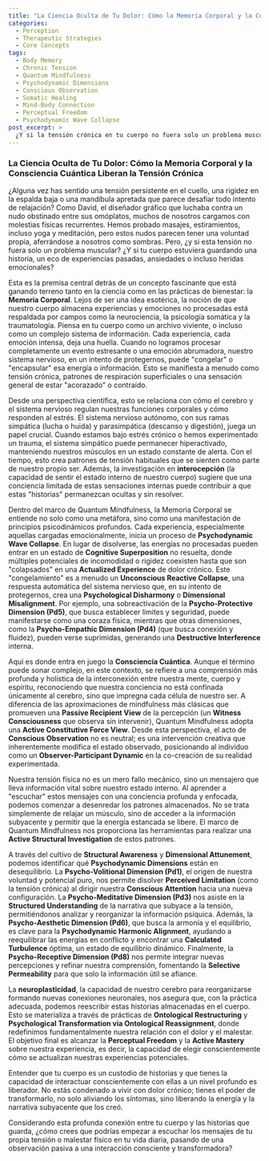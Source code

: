 ```yaml
---
title: "La Ciencia Oculta de Tu Dolor: Cómo la Memoria Corporal y la Consciencia Cuántica Liberan la Tensión Crónica"
categories:
  - Perception
  - Therapeutic Strategies
  - Core Concepts
tags:
  - Body Memory
  - Chronic Tension
  - Quantum Mindfulness
  - Psychodynamic Dimensions
  - Conscious Observation
  - Somatic Healing
  - Mind-Body Connection
  - Perceptual Freedom
  - Psychodynamic Wave Collapse
post_excerpt: >
  ¿Y si la tensión crónica en tu cuerpo no fuera solo un problema muscular, sino una historia no resuelta esperando ser escuchada? Este artículo explora la fascinante conexión entre la memoria corporal y la Consciencia Cuántica, revelando cómo nuestro cuerpo almacena experiencias y cómo, a través de una "observación consciente," podemos liberar estas cargas. Descubre cómo el marco de Quantum Mindfulness ofrece estrategias avanzadas para desentrañar los patrones de dolor y construir una realidad más libre.
---
```


### **La Ciencia Oculta de Tu Dolor: Cómo la Memoria Corporal y la Consciencia Cuántica Liberan la Tensión Crónica**

¿Alguna vez has sentido una tensión persistente en el cuello, una rigidez en la espalda baja o una mandíbula apretada que parece desafiar todo intento de relajación? Como David, el diseñador gráfico que luchaba contra un nudo obstinado entre sus omóplatos, muchos de nosotros cargamos con molestias físicas recurrentes. Hemos probado masajes, estiramientos, incluso yoga y meditación, pero estos nudos parecen tener una voluntad propia, aferrándose a nosotros como sombras. Pero, ¿y si esta tensión no fuera solo un problema muscular? ¿Y si tu cuerpo estuviera guardando una historia, un eco de experiencias pasadas, ansiedades o incluso heridas emocionales?

Esta es la premisa central detrás de un concepto fascinante que está ganando terreno tanto en la ciencia como en las prácticas de bienestar: la **Memoria Corporal**. Lejos de ser una idea esotérica, la noción de que nuestro cuerpo almacena experiencias y emociones no procesadas está respaldada por campos como la neurociencia, la psicología somática y la traumatología. Piensa en tu cuerpo como un archivo viviente, o incluso como un complejo sistema de información. Cada experiencia, cada emoción intensa, deja una huella. Cuando no logramos procesar completamente un evento estresante o una emoción abrumadora, nuestro sistema nervioso, en un intento de protegernos, puede "congelar" o "encapsular" esa energía o información. Esto se manifiesta a menudo como tensión crónica, patrones de respiración superficiales o una sensación general de estar "acorazado" o contraído.

Desde una perspectiva científica, esto se relaciona con cómo el cerebro y el sistema nervioso regulan nuestras funciones corporales y cómo responden al estrés. El sistema nervioso autónomo, con sus ramas simpática (lucha o huida) y parasimpática (descanso y digestión), juega un papel crucial. Cuando estamos bajo estrés crónico o hemos experimentado un trauma, el sistema simpático puede permanecer hiperactivado, manteniendo nuestros músculos en un estado constante de alerta. Con el tiempo, esto crea patrones de tensión habituales que se sienten como parte de nuestro propio ser. Además, la investigación en **interocepción** (la capacidad de sentir el estado interno de nuestro cuerpo) sugiere que una conciencia limitada de estas sensaciones internas puede contribuir a que estas "historias" permanezcan ocultas y sin resolver.

Dentro del marco de Quantum Mindfulness, la Memoria Corporal se entiende no solo como una metáfora, sino como una manifestación de principios psicodinámicos profundos. Cada experiencia, especialmente aquellas cargadas emocionalmente, inicia un proceso de **Psychodynamic Wave Collapse**. En lugar de disolverse, las energías no procesadas pueden entrar en un estado de **Cognitive Superposition** no resuelta, donde múltiples potenciales de incomodidad o rigidez coexisten hasta que son "colapsados" en una **Actualized Experience** de dolor crónico. Este "congelamiento" es a menudo un **Unconscious Reactive Collapse**, una respuesta automática del sistema nervioso que, en su intento de protegernos, crea una **Psychological Disharmony** o **Dimensional Misalignment**. Por ejemplo, una sobreactivación de la **Psycho-Protective Dimension (Pd5)**, que busca establecer límites y seguridad, puede manifestarse como una coraza física, mientras que otras dimensiones, como la **Psycho-Empathic Dimension (Pd4)** (que busca conexión y fluidez), pueden verse suprimidas, generando una **Destructive Interference** interna.

Aquí es donde entra en juego la **Consciencia Cuántica**. Aunque el término puede sonar complejo, en este contexto, se refiere a una comprensión más profunda y holística de la interconexión entre nuestra mente, cuerpo y espíritu, reconociendo que nuestra conciencia no está confinada únicamente al cerebro, sino que impregna cada célula de nuestro ser. A diferencia de las aproximaciones de mindfulness más clásicas que promueven una **Passive Recipient View** de la percepción (un **Witness Consciousness** que observa sin intervenir), Quantum Mindfulness adopta una **Active Constitutive Force View**. Desde esta perspectiva, el acto de **Conscious Observation** no es neutral; es una intervención creativa que inherentemente modifica el estado observado, posicionando al individuo como un **Observer-Participant Dynamic** en la co-creación de su realidad experimentada.

Nuestra tensión física no es un mero fallo mecánico, sino un mensajero que lleva información vital sobre nuestro estado interno. Al aprender a "escuchar" estos mensajes con una conciencia profunda y enfocada, podemos comenzar a desenredar los patrones almacenados. No se trata simplemente de relajar un músculo, sino de acceder a la información subyacente y permitir que la energía estancada se libere. El marco de Quantum Mindfulness nos proporciona las herramientas para realizar una **Active Structural Investigation** de estos patrones.

A través del cultivo de **Structural Awareness** y **Dimensional Attunement**, podemos identificar qué **Psychodynamic Dimensions** están en desequilibrio. La **Psycho-Volitional Dimension (Pd1)**, el origen de nuestra voluntad y potencial puro, nos permite disolver **Perceived Limitation** (como la tensión crónica) al dirigir nuestra **Conscious Attention** hacia una nueva configuración. La **Psycho-Meditative Dimension (Pd3)** nos asiste en la **Structured Understanding** de la narrativa que subyace a la tensión, permitiéndonos analizar y reorganizar la información psíquica. Además, la **Psycho-Aesthetic Dimension (Pd6)**, que busca la armonía y el equilibrio, es clave para la **Psychodynamic Harmonic Alignment**, ayudando a reequilibrar las energías en conflicto y encontrar una **Calculated Turbulence** óptima, un estado de equilibrio dinámico. Finalmente, la **Psycho-Receptive Dimension (Pd8)** nos permite integrar nuevas percepciones y refinar nuestra comprensión, fomentando la **Selective Permeability** para que solo la información útil se afiance.

La **neuroplasticidad**, la capacidad de nuestro cerebro para reorganizarse formando nuevas conexiones neuronales, nos asegura que, con la práctica adecuada, podemos reescribir estas historias almacenadas en el cuerpo. Esto se materializa a través de prácticas de **Ontological Restructuring** y **Psychological Transformation via Ontological Reassignment**, donde redefinimos fundamentalmente nuestra relación con el dolor y el malestar. El objetivo final es alcanzar la **Perceptual Freedom** y la **Active Mastery** sobre nuestra experiencia, es decir, la capacidad de elegir conscientemente cómo se actualizan nuestras experiencias potenciales.

Entender que tu cuerpo es un custodio de historias y que tienes la capacidad de interactuar conscientemente con ellas a un nivel profundo es liberador. No estás condenado a vivir con dolor crónico; tienes el poder de transformarlo, no solo aliviando los síntomas, sino liberando la energía y la narrativa subyacente que los creó.

Considerando esta profunda conexión entre tu cuerpo y las historias que guarda, ¿cómo crees que podrías empezar a escuchar los mensajes de tu propia tensión o malestar físico en tu vida diaria, pasando de una observación pasiva a una interacción consciente y transformadora?